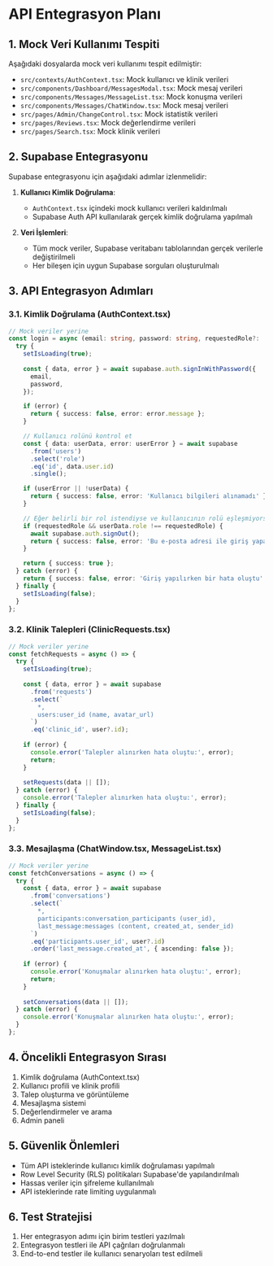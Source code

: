 # API Entegrasyon Planı

## 1. Mock Veri Kullanımı Tespiti

Aşağıdaki dosyalarda mock veri kullanımı tespit edilmiştir:

- `src/contexts/AuthContext.tsx`: Mock kullanıcı ve klinik verileri
- `src/components/Dashboard/MessagesModal.tsx`: Mock mesaj verileri
- `src/components/Messages/MessageList.tsx`: Mock konuşma verileri
- `src/components/Messages/ChatWindow.tsx`: Mock mesaj verileri
- `src/pages/Admin/ChangeControl.tsx`: Mock istatistik verileri
- `src/pages/Reviews.tsx`: Mock değerlendirme verileri
- `src/pages/Search.tsx`: Mock klinik verileri

## 2. Supabase Entegrasyonu

Supabase entegrasyonu için aşağıdaki adımlar izlenmelidir:

1. **Kullanıcı Kimlik Doğrulama**:
   - `AuthContext.tsx` içindeki mock kullanıcı verileri kaldırılmalı
   - Supabase Auth API kullanılarak gerçek kimlik doğrulama yapılmalı

2. **Veri İşlemleri**:
   - Tüm mock veriler, Supabase veritabanı tablolarından gerçek verilerle değiştirilmeli
   - Her bileşen için uygun Supabase sorguları oluşturulmalı

## 3. API Entegrasyon Adımları

### 3.1. Kimlik Doğrulama (AuthContext.tsx)

```typescript
// Mock veriler yerine
const login = async (email: string, password: string, requestedRole?: 'user' | 'clinic' | 'admin') => {
  try {
    setIsLoading(true);
    
    const { data, error } = await supabase.auth.signInWithPassword({
      email,
      password,
    });

    if (error) {
      return { success: false, error: error.message };
    }

    // Kullanıcı rolünü kontrol et
    const { data: userData, error: userError } = await supabase
      .from('users')
      .select('role')
      .eq('id', data.user.id)
      .single();

    if (userError || !userData) {
      return { success: false, error: 'Kullanıcı bilgileri alınamadı' };
    }

    // Eğer belirli bir rol istendiyse ve kullanıcının rolü eşleşmiyorsa
    if (requestedRole && userData.role !== requestedRole) {
      await supabase.auth.signOut();
      return { success: false, error: 'Bu e-posta adresi ile giriş yapamazsınız' };
    }

    return { success: true };
  } catch (error) {
    return { success: false, error: 'Giriş yapılırken bir hata oluştu' };
  } finally {
    setIsLoading(false);
  }
};
```

### 3.2. Klinik Talepleri (ClinicRequests.tsx)

```typescript
// Mock veriler yerine
const fetchRequests = async () => {
  try {
    setIsLoading(true);
    
    const { data, error } = await supabase
      .from('requests')
      .select(`
        *,
        users:user_id (name, avatar_url)
      `)
      .eq('clinic_id', user?.id);
      
    if (error) {
      console.error('Talepler alınırken hata oluştu:', error);
      return;
    }
    
    setRequests(data || []);
  } catch (error) {
    console.error('Talepler alınırken hata oluştu:', error);
  } finally {
    setIsLoading(false);
  }
};
```

### 3.3. Mesajlaşma (ChatWindow.tsx, MessageList.tsx)

```typescript
// Mock veriler yerine
const fetchConversations = async () => {
  try {
    const { data, error } = await supabase
      .from('conversations')
      .select(`
        *,
        participants:conversation_participants (user_id),
        last_message:messages (content, created_at, sender_id)
      `)
      .eq('participants.user_id', user?.id)
      .order('last_message.created_at', { ascending: false });
      
    if (error) {
      console.error('Konuşmalar alınırken hata oluştu:', error);
      return;
    }
    
    setConversations(data || []);
  } catch (error) {
    console.error('Konuşmalar alınırken hata oluştu:', error);
  }
};
```

## 4. Öncelikli Entegrasyon Sırası

1. Kimlik doğrulama (AuthContext.tsx)
2. Kullanıcı profili ve klinik profili
3. Talep oluşturma ve görüntüleme
4. Mesajlaşma sistemi
5. Değerlendirmeler ve arama
6. Admin paneli

## 5. Güvenlik Önlemleri

- Tüm API isteklerinde kullanıcı kimlik doğrulaması yapılmalı
- Row Level Security (RLS) politikaları Supabase'de yapılandırılmalı
- Hassas veriler için şifreleme kullanılmalı
- API isteklerinde rate limiting uygulanmalı

## 6. Test Stratejisi

1. Her entegrasyon adımı için birim testleri yazılmalı
2. Entegrasyon testleri ile API çağrıları doğrulanmalı
3. End-to-end testler ile kullanıcı senaryoları test edilmeli